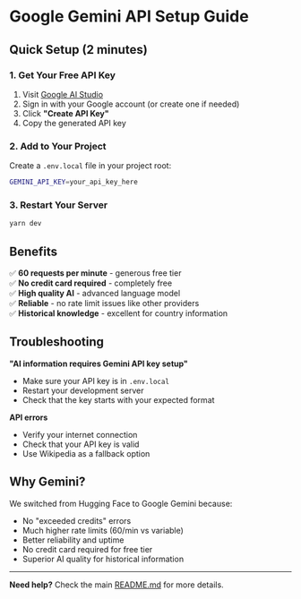 # Google Gemini API Setup Guide

## Quick Setup (2 minutes)

### 1. Get Your Free API Key

1. Visit [Google AI Studio](https://ai.google.dev/gemini-api/docs/api-key)
2. Sign in with your Google account (or create one if needed)
3. Click **"Create API Key"**
4. Copy the generated API key

### 2. Add to Your Project

Create a `.env.local` file in your project root:

```bash
GEMINI_API_KEY=your_api_key_here
```

### 3. Restart Your Server

```bash
yarn dev
```

## Benefits

✅ **60 requests per minute** - generous free tier  
✅ **No credit card required** - completely free  
✅ **High quality AI** - advanced language model  
✅ **Reliable** - no rate limit issues like other providers  
✅ **Historical knowledge** - excellent for country information  

## Troubleshooting

**"AI information requires Gemini API key setup"**
- Make sure your API key is in `.env.local`
- Restart your development server
- Check that the key starts with your expected format

**API errors**
- Verify your internet connection
- Check that your API key is valid
- Use Wikipedia as a fallback option

## Why Gemini?

We switched from Hugging Face to Google Gemini because:
- No "exceeded credits" errors
- Much higher rate limits (60/min vs variable)
- Better reliability and uptime
- No credit card required for free tier
- Superior AI quality for historical information

---

**Need help?** Check the main [README.md](./README.md) for more details.